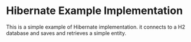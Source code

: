 # Hibernate Example Implementation


This is a simple example of Hibernate implementation. it connects to a H2 database and saves and retrieves a simple entity.